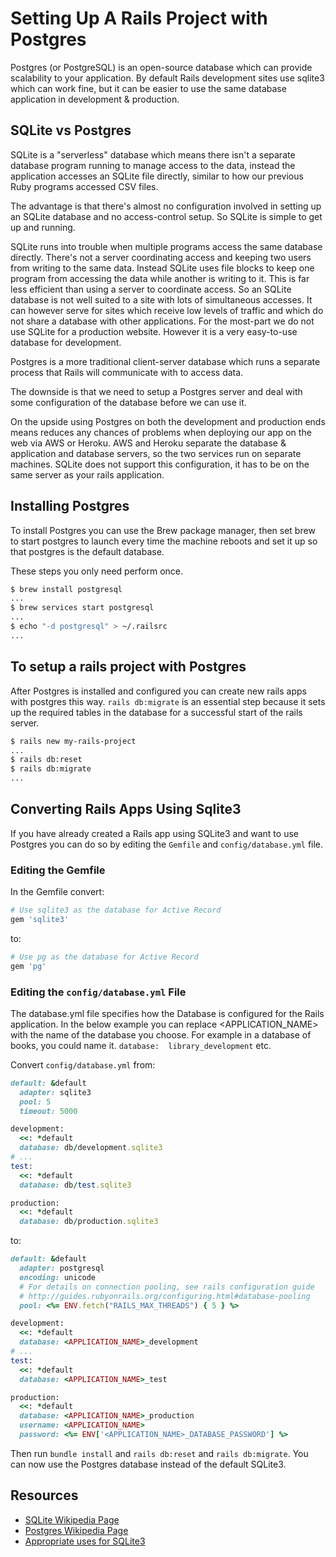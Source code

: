 
# Setting Up A Rails Project with Postgres

Postgres (or PostgreSQL) is an open-source database which can provide scalability to your application.  By default Rails development sites use sqlite3 which can work fine, but it can be easier to use the same database application in development & production.  

## SQLite vs Postgres

SQLite is a "serverless" database which means there isn't a separate database program running to manage access to the data, instead the application accesses an SQLite file directly, similar to how our previous Ruby programs accessed CSV files.  

The advantage is that there's almost no configuration involved in setting up an SQLite database and no access-control setup.  So SQLite is simple to get up and running.  

SQLite runs into trouble when multiple programs access the same database directly.  There's not a server coordinating access and keeping two users from writing to the same data.  Instead SQLite uses file blocks to keep one program from accessing the data while another is writing to it.  This is far less efficient than using a server to coordinate access.  So an SQLite database is not well suited to a site with lots of simultaneous accesses.  It can however serve for sites which receive low levels of traffic and which do not share a database with other applications.  For the most-part we do not use SQLite for a production website.  However it is a very easy-to-use database for development.

Postgres is a more traditional client-server database which runs a separate process that Rails will communicate with to access data.  

The downside is that we need to setup a Postgres server and deal with some configuration of the database before we can use it.  

On the upside using Postgres on both the development and production ends means reduces any chances of problems when deploying our app on the web via AWS or Heroku. AWS and Heroku separate the database & application and database servers, so the two services run on separate machines.  SQLite does not support this configuration, it has to be on the same server as your rails application.  


## Installing Postgres

To install Postgres you can use the Brew package manager, then set brew to start postgres to launch every time the machine reboots and set it up so that postgres is the default database.  

These steps you only need perform once.

```bash
$ brew install postgresql
...
$ brew services start postgresql
...
$ echo "-d postgresql" > ~/.railsrc
...
```

## To setup a rails project with Postgres

After Postgres is installed and configured you can create new rails apps with postgres this way.  `rails db:migrate` is an essential step because it sets up the required tables in the database for a successful start of the rails server.  

```bash
$ rails new my-rails-project
...
$ rails db:reset
$ rails db:migrate
...
```

## Converting Rails Apps Using Sqlite3


If you have already created a Rails app using SQLite3 and want to use Postgres you can do so by editing the `Gemfile` and `config/database.yml` file.

### Editing the Gemfile
In the Gemfile convert:  

```ruby
# Use sqlite3 as the database for Active Record
gem 'sqlite3'
``` 

to:

```ruby
# Use pg as the database for Active Record
gem 'pg'
```

### Editing the `config/database.yml` File

The database.yml file specifies how the Database is configured for the Rails application.  In the below example you can replace <APPLICATION_NAME> with the name of the database you choose.  For example in a database of books, you could name it.  `database:  library_development` etc.  

Convert `config/database.yml` from:

```ruby
default: &default
  adapter: sqlite3
  pool: 5
  timeout: 5000

development:
  <<: *default
  database: db/development.sqlite3
# ...
test:
  <<: *default
  database: db/test.sqlite3

production:
  <<: *default
  database: db/production.sqlite3
```

to:

```ruby
default: &default
  adapter: postgresql
  encoding: unicode
  # For details on connection pooling, see rails configuration guide
  # http://guides.rubyonrails.org/configuring.html#database-pooling
  pool: <%= ENV.fetch("RAILS_MAX_THREADS") { 5 } %>

development:
  <<: *default
  database: <APPLICATION_NAME>_development
# ...
test:
  <<: *default
  database: <APPLICATION_NAME>_test

production:
  <<: *default
  database: <APPLICATION_NAME>_production
  username: <APPLICATION_NAME>
  password: <%= ENV['<APPLICATION_NAME>_DATABASE_PASSWORD'] %>
```

Then run `bundle install` and `rails db:reset` and `rails db:migrate`.  You can now use the Postgres database instead of the default SQLite3.

## Resources

-  [SQLite Wikipedia Page](https://en.wikipedia.org/wiki/SQLite)
-  [Postgres Wikipedia Page](https://en.wikipedia.org/wiki/PostgreSQL)
-  [Appropriate uses for SQLite3](https://www.sqlite.org/whentouse.html)